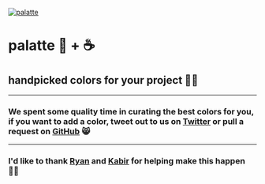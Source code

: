[![palatte](https://palatte.ml/img/palatte-black.png "palatte")](https://palatte.ml)
# palatte 🎨 + ☕️
## handpicked colors for your project 🖖🏼
**********

### We spent some quality time in curating the best colors for you, if you want to add a color, tweet out to us on [Twitter](https://twitter.com/thepalatte) or pull a request on [GitHub](https://github.com/palatte/palatte.github.io/pulls) 😸

**********

### I'd like to thank [Ryan](https://github.com/RyanMarten) and [Kabir](https://github.com/KingPixil) for helping make this happen 🙌🏼
